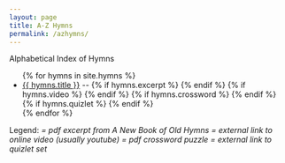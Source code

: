 ```yaml
---
layout: page
title: A-Z Hymns
permalink: /azhymns/
---
```


Alphabetical Index of Hymns

<ul>
{% for hymns in site.hymns %}
<li><a href="{{ site.url }}{{ site.baseurl }}{{ hymns.url }}">{{ hymns.title }}</a> --
	  {% if hymns.excerpt %}
 <a href="{{ site.baseurl }}/excerpts/{{ hymns.excerpt }}"><i class="icon-doc-text"></i></a> 
	  {% endif %}
	  {% if hymns.video %}
 <a href="{{ hymns.video }}"><i class="icon-video"></i></a>
	  {% endif %}
	  {% if hymns.crossword %}
  <a href="{{ site.baseurl }}/crosswords/{{ hymns.crossword }}"><i class="icon-edit"></i></a>
	  {% endif %}
	  {% if hymns.quizlet %}
  <a href="{{ hymns.quizlet }}"><i class="icon-lightbulb"></i></a>
	  {% endif %}
	</li>
{% endfor %}
</ul>

Legend: 
<i class="icon-doc-text"> = pdf excerpt from A New Book of Old Hymns
<i class="icon-video"> = external link to online video (usually youtube)
<i class="icon-edit"> = pdf crossword puzzle
<i class="icon-lightbulb"> = external link to quizlet set


